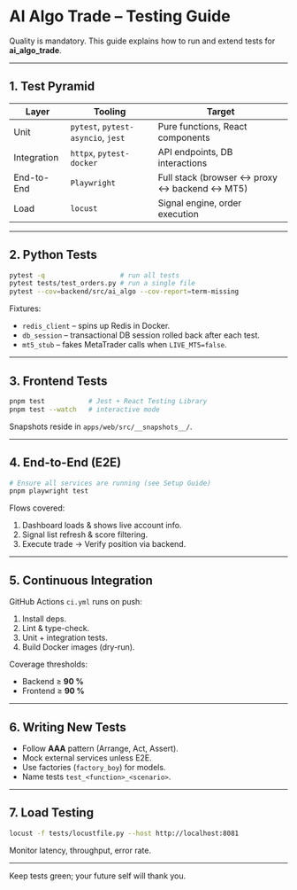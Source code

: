 # AI Algo Trade – Testing Guide

Quality is mandatory. This guide explains how to run and extend tests for **ai_algo_trade**.

---

## 1. Test Pyramid

| Layer | Tooling | Target |
|-------|---------|--------|
| Unit | `pytest`, `pytest-asyncio`, `jest` | Pure functions, React components |
| Integration | `httpx`, `pytest-docker` | API endpoints, DB interactions |
| End-to-End | `Playwright` | Full stack (browser ↔ proxy ↔ backend ↔ MT5) |
| Load | `locust` | Signal engine, order execution |

---

## 2. Python Tests

```bash
pytest -q                   # run all tests
pytest tests/test_orders.py # run a single file
pytest --cov=backend/src/ai_algo --cov-report=term-missing
```

Fixtures:
* `redis_client` – spins up Redis in Docker.
* `db_session` – transactional DB session rolled back after each test.
* `mt5_stub` – fakes MetaTrader calls when `LIVE_MT5=false`.

---

## 3. Frontend Tests

```bash
pnpm test           # Jest + React Testing Library
pnpm test --watch   # interactive mode
```

Snapshots reside in `apps/web/src/__snapshots__/`.

---

## 4. End-to-End (E2E)

```bash
# Ensure all services are running (see Setup Guide)
pnpm playwright test
```

Flows covered:
1. Dashboard loads & shows live account info.
2. Signal list refresh & score filtering.
3. Execute trade → Verify position via backend.

---

## 5. Continuous Integration

GitHub Actions `ci.yml` runs on push:
1. Install deps.
2. Lint & type-check.
3. Unit + integration tests.
4. Build Docker images (dry-run).

Coverage thresholds:
* Backend ≥ **90 %**
* Frontend ≥ **90 %**

---

## 6. Writing New Tests

* Follow **AAA** pattern (Arrange, Act, Assert).
* Mock external services unless E2E.
* Use factories (`factory_boy`) for models.
* Name tests `test_<function>_<scenario>`.

---

## 7. Load Testing

```bash
locust -f tests/locustfile.py --host http://localhost:8081
```

Monitor latency, throughput, error rate.

---

Keep tests green; your future self will thank you. 